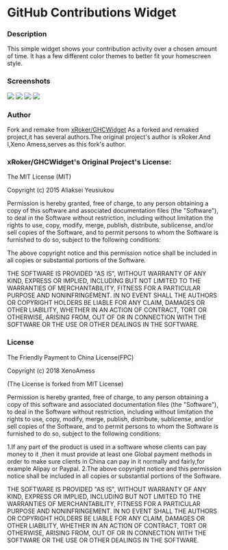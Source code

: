 GitHub Contributions Widget
==========

### Description
This simple widget shows your contribution activity over a chosen amount of time. It has a few different color themes to better fit your homescreen style.

<!--
  <a href="https://play.google.com/store/apps/details?id=com.xenoamess.partaker">
    <img alt="Get it on Google Play"
         src="https://developer.android.com/images/brand/en_generic_rgb_wo_60.png" />
  </a>
-->

### Screenshots

<div id="pics" style=display:inline>
  <img src="https://raw.githubusercontent.com/XenoAmess/Partaker/master/pic/Screenshot_2018-03-12-01-18-42.png">
  <img src="https://raw.githubusercontent.com/XenoAmess/Partaker/master/pic/Screenshot_2018-03-12-01-18-29.png">
  <img src="https://raw.githubusercontent.com/XenoAmess/Partaker/master/pic/Screenshot_2018-03-12-01-18-07.png">
  <img src="https://raw.githubusercontent.com/XenoAmess/Partaker/master/pic/Screenshot_2018-03-12-01-20-29.png">
</div>


### Author
Fork and remake from <a href="https://github.com/xRoker/GHCWidget" target="_blank">xRoker/GHCWidget</a>
As a forked and remaked project,it has several authors.The original project's author is xRoker.And I,Xeno Amess,serves as this fork's author.


### xRoker/GHCWidget's Original Project's License:

The MIT License (MIT)

Copyright (c) 2015 Aliaksei Yeusiukou

Permission is hereby granted, free of charge, to any person obtaining a copy
of this software and associated documentation files (the "Software"), to deal
in the Software without restriction, including without limitation the rights
to use, copy, modify, merge, publish, distribute, sublicense, and/or sell
copies of the Software, and to permit persons to whom the Software is
furnished to do so, subject to the following conditions:

The above copyright notice and this permission notice shall be included in all
copies or substantial portions of the Software.

THE SOFTWARE IS PROVIDED "AS IS", WITHOUT WARRANTY OF ANY KIND, EXPRESS OR
IMPLIED, INCLUDING BUT NOT LIMITED TO THE WARRANTIES OF MERCHANTABILITY,
FITNESS FOR A PARTICULAR PURPOSE AND NONINFRINGEMENT. IN NO EVENT SHALL THE
AUTHORS OR COPYRIGHT HOLDERS BE LIABLE FOR ANY CLAIM, DAMAGES OR OTHER
LIABILITY, WHETHER IN AN ACTION OF CONTRACT, TORT OR OTHERWISE, ARISING FROM,
OUT OF OR IN CONNECTION WITH THE SOFTWARE OR THE USE OR OTHER DEALINGS IN THE
SOFTWARE.


### License

The Friendly Payment to China License(FPC)

Copyright (c) 2018 XenoAmess

(The License is forked from MIT License)

Permission is hereby granted, free of charge, to any person obtaining a copy
of this software and associated documentation files (the "Software"), to deal
in the Software without restriction, including without limitation the rights
to use, copy, modify, merge, publish, distribute, sublicense, and/or sell
copies of the Software, and to permit persons to whom the Software is
furnished to do so, subject to the following conditions:

1.If any part of the product is used in a software whose clients can pay money to it ,then it must provide at least one Global payment methods in order to make sure clients in China can pay in it normally and fairly,for example Alipay or Paypal.
2.The above copyright notice and this permission notice shall be included in all
copies or substantial portions of the Software.

THE SOFTWARE IS PROVIDED "AS IS", WITHOUT WARRANTY OF ANY KIND, EXPRESS OR
IMPLIED, INCLUDING BUT NOT LIMITED TO THE WARRANTIES OF MERCHANTABILITY,
FITNESS FOR A PARTICULAR PURPOSE AND NONINFRINGEMENT. IN NO EVENT SHALL THE
AUTHORS OR COPYRIGHT HOLDERS BE LIABLE FOR ANY CLAIM, DAMAGES OR OTHER
LIABILITY, WHETHER IN AN ACTION OF CONTRACT, TORT OR OTHERWISE, ARISING FROM,
OUT OF OR IN CONNECTION WITH THE SOFTWARE OR THE USE OR OTHER DEALINGS IN THE
SOFTWARE.


